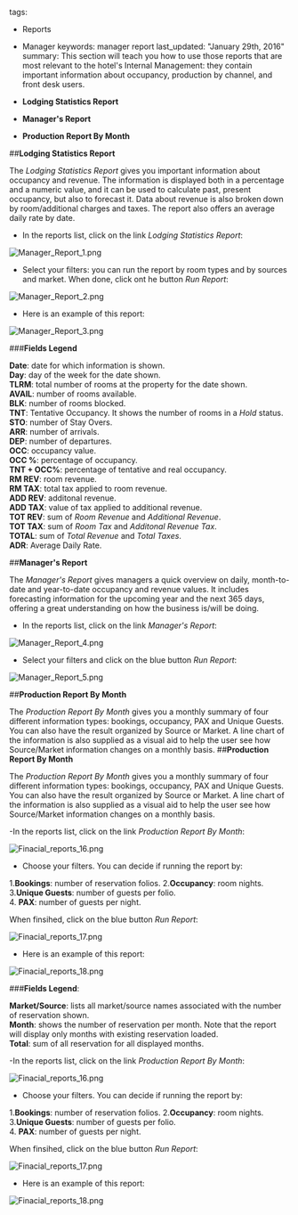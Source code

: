 
tags: 
  - Reports
  - Manager
keywords: manager report
last_updated: "January 29th, 2016"
summary: This section will teach you how to use those reports that are most relevant to the hotel's Internal Management: they contain important information about occupancy, production by channel, and front desk users.
   
- **Lodging Statistics Report**  
- **Manager's Report**
- **Production Report By Month**  
  
  
  
##**Lodging Statistics Report**  
  
The _Lodging Statistics Report_ gives you important information about occupancy and revenue. The information is displayed both in a percentage and a numeric value, and it can be used to calculate past, present occupancy, but also to forecast it. Data about revenue is also broken down by room/additional charges and taxes. The report also offers an average daily rate by date.   

- In the reports list, click on the link _Lodging Statistics Report_:  

![Manager_Report_1.png]({{site.baseurl}}/images/Manager_Report_1.png)  

- Select your filters: you can run the report by room types and by sources and market. When done, click ont he button _Run Report_:  

![Manager_Report_2.png]({{site.baseurl}}/images/Manager_Report_2.png)  

- Here is an example of this report:  

![Manager_Report_3.png]({{site.baseurl}}/images/Manager_Report_3.png)  


###**Fields Legend**  
  
**Date**: date for which information is shown.  
**Day**: day of the week for the date shown.  
**TLRM**: total number of rooms at the property for the date shown.  
**AVAIL**: number of rooms available.  
**BLK**: number of rooms blocked.  
**TNT**: Tentative Occupancy. It shows the number of rooms in a _Hold_ status.  
**STO**: number of Stay Overs.  
**ARR**: number of arrivals.  
**DEP**: number of departures.  
**OCC**: occupancy value.  
**OCC %**: percentage of occupancy.  
**TNT + OCC%**: percentage of tentative and real occupancy.  
**RM REV**: room revenue.  
**RM TAX**: total tax applied to room revenue.  
**ADD REV**: additonal revenue.  
**ADD TAX**: value of tax applied to additional revenue.  
**TOT REV**: sum of _Room Revenue_ and _Additional Revenue_.  
**TOT TAX**: sum of _Room Tax_ and _Additonal Revenue Tax_.  
**TOTAL**: sum of _Total Revenue_ and _Total Taxes_.  
**ADR**: Average Daily Rate.  

  
  
  
##**Manager's Report**  

The _Manager's Report_ gives managers a quick overview on daily, month-to-date and year-to-date occupancy and revenue values. It includes forecasting information for the upcoming year and the next 365 days, offering a great understanding on how the business is/will be doing.  

- In the reports list, click on the link _Manager's Report_:  

![Manager_Report_4.png]({{site.baseurl}}/images/Manager_Report_4.png)

- Select your filters and click on the blue button _Run Report_:  

![Manager_Report_5.png]({{site.baseurl}}/images/Manager_Report_5.png)


##**Production Report By Month**
  
The _Production Report By Month_ gives you a monthly summary of four different information types: bookings, occupancy, PAX and Unique Guests. You can also have the result organized by Source or Market. A line chart of the information is also supplied as a visual aid to help the user see how Source/Market information changes on a monthly basis.  ##**Production Report By Month**
  
The _Production Report By Month_ gives you a monthly summary of four different information types: bookings, occupancy, PAX and Unique Guests. You can also have the result organized by Source or Market. A line chart of the information is also supplied as a visual aid to help the user see how Source/Market information changes on a monthly basis.  

-In the reports list, click on the link _Production Report By Month_:  

![Finacial_reports_16.png]({{site.baseurl}}/images/Finacial_reports_16.png)
  
  
- Choose your filters. You can decide if running the report by:   

1.**Bookings**: number of reservation folios.
2.**Occupancy**: room nights.  
3.**Unique Guests**: number of guests per folio.  
4. **PAX**: number of guests per night.  

When finsihed, click on the blue button _Run Report_:  

![Finacial_reports_17.png]({{site.baseurl}}/images/Finacial_reports_17.png)  

- Here is an example of this report:  

![Finacial_reports_18.png]({{site.baseurl}}/images/Finacial_reports_18.png)  


###**Fields Legend**:  

**Market/Source**: lists all market/source names associated with the number of reservation shown.  
**Month**: shows the number of reservation per month. Note that the report will display only months with existing reservation loaded.  
**Total**: sum of all reservation for all displayed months.  

-In the reports list, click on the link _Production Report By Month_:  

![Finacial_reports_16.png]({{site.baseurl}}/images/Finacial_reports_16.png)
  
  
- Choose your filters. You can decide if running the report by:   

1.**Bookings**: number of reservation folios.
2.**Occupancy**: room nights.  
3.**Unique Guests**: number of guests per folio.  
4. **PAX**: number of guests per night.  

When finsihed, click on the blue button _Run Report_:  

![Finacial_reports_17.png]({{site.baseurl}}/images/Finacial_reports_17.png)  

- Here is an example of this report:  

![Finacial_reports_18.png]({{site.baseurl}}/images/Finacial_reports_18.png)
